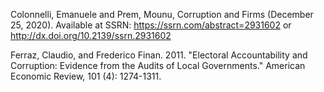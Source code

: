 Colonnelli, Emanuele and Prem, Mounu, Corruption and Firms (December 25, 2020). Available at SSRN: https://ssrn.com/abstract=2931602 or http://dx.doi.org/10.2139/ssrn.2931602

Ferraz, Claudio, and Frederico Finan. 2011. "Electoral Accountability and Corruption: Evidence from the Audits of Local Governments." American Economic Review, 101 (4): 1274-1311.


